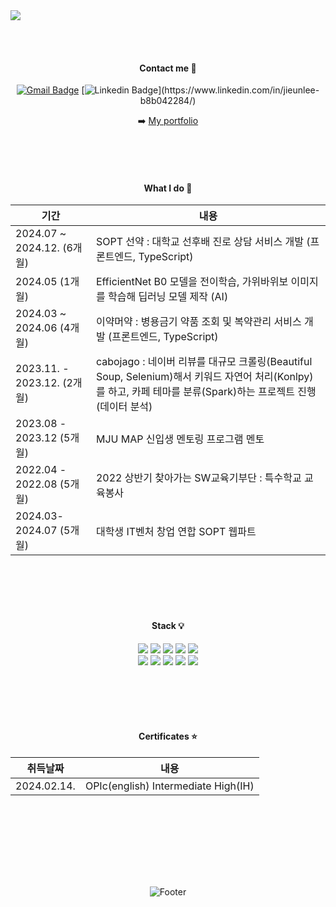 <img src="https://capsule-render.vercel.app/api?type=waving&color=9C9EFE&&fontColor=FFFFFF&height=100&section=header&text=%20&desc=%20&fontSize=45&0&animation=twinkling&stroke=B1E1FF&strokeWidth=2.2&descAlign=85&descAlignY=55" />


  
  <br/><br/>
  <div align="center">    

  
  ####  Contact me    📌
  
  [![Gmail Badge](https://img.shields.io/badge/Gmail-d14836?style=flat-square&logo=Gmail&logoColor=white&link=mailto:jul061055@gmail.com)](mailto:jul061055@gmail.com)
    [![Linkedin Badge](https://img.shields.io/badge/-LinkedIn-blue?style=flat-square&logo=Linkedin&logoColor=white&link=[https://www.linkedin.com/in/jieunlee-b8b042284](https://www.linkedin.com/in/jieunlee-b8b042284)/)](https://www.linkedin.com/in/jieunlee-b8b042284/)
  
➡️  [My portfolio](https://jinilee55.notion.site/Portfolio-040d6066607347d39b92f175abb2f3d5?pvs=4)     


<br/><br/><br/>   

  #### What I do 📎


| 기간              | 내용               |
|-----------------|----------------------|
| 2024.07 ~ 2024.12. (6개월) |SOPT 선약 : 대학교 선후배 진로 상담 서비스 개발 (프론트엔드, TypeScript)       |
| 2024.05 (1개월) |EfficientNet B0 모델을 전이학습, 가위바위보 이미지를 학습해 딥러닝 모델 제작 (AI)      |
| 2024.03 ~ 2024.06 (4개월) |이약머약 : 병용금기 약품 조회 및 복약관리 서비스 개발 (프론트엔드, TypeScript)     | 
| 2023.11. - 2023.12. (2개월) |cabojago : 네이버 리뷰를 대규모 크롤링(Beautiful Soup, Selenium)해서 키워드 자연어 처리(Konlpy)를 하고, 카페 테마를 분류(Spark)하는 프로젝트 진행 (데이터 분석)     | 
| 2023.08 - 2023.12 (5개월)  |MJU MAP 신입생 멘토링 프로그램 멘토     | 
| 2022.04 - 2022.08 (5개월) |2022 상반기 찾아가는 SW교육기부단 : 특수학교 교육봉사  | 
| 2024.03-2024.07 (5개월) |대학생 IT벤처 창업 연합 SOPT 웹파트    | 


  <br/><br/><br/><br/>


   ####  Stack  💡 

<img src="https://img.shields.io/badge/React-61DAFB?style=flat-square&logo=React&logoColor=black"/>    
<img src="https://img.shields.io/badge/Next.js-000000?style=flat-square&logo=Next.js&logoColor=white"/>
<img src="https://img.shields.io/badge/JavaScript-F7DF1E?style=flat-square&logo=javascript&logoColor=black"/>
<img src="https://img.shields.io/badge/Typescript-3178C6?style=flat-square&logo=Typescript&logoColor=white"/>
<img src="https://img.shields.io/badge/Python-3776AB?style=flat-square&logo=Python&logoColor=white"/>

<br />

<img src="https://img.shields.io/badge/styled components-DB7093?style=flat-square&logo=styled-components&logoColor=white"/>
<img src="https://img.shields.io/badge/Storybook-FF4785?style=flat-square&logo=Storybook&logoColor=white"/>


<img src="https://img.shields.io/badge/Node.js-339933?style=flat-square&logo=Node.js&logoColor=white"/>
<img src="https://img.shields.io/badge/MySQL-4479A1?style=flat-square&logo=MySQL&logoColor=white"/>

<img src="https://img.shields.io/badge/ORACLE-F80000?style=flat-square&logo=oracle&logoColor=white"/>



  <br/>   

  
  <br/><br/><br/><br/>
  #### Certificates ⭐️


| 취득날짜              | 내용               |
|-----------------|----------------------|
| 2024.02.14. | OPIc(english) Intermediate High(IH)      |


  <br/><br/>

  <br/><br/><br/><br/>

   ![Footer](https://capsule-render.vercel.app/api?type=waving&color=auto&height=100&section=footer)
   
</div>
